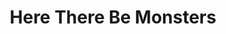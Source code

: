 ---
layout: songs-full
title: Here There Be Monsters
short_name: here-there-be-monsters

song_name: Here There Be Monsters
song_description: Here There Be Monsters slithers in like a half-remembered nightmare from a crooked carnival, equal parts spectacle and warning. Twisted melodies sway on a tightrope above chaos, while the lyrics mutter folklore through a cracked megaphone. It’s the kind of song that feels like it’s watching you back, grinning through sharpened teeth and beckoning you just a little deeper into the woods.

spotify_id: 5fCfhjNYwvjnNO5jzmYev0
apple_music_link: https://music.apple.com/us/album/here-there-be-monsters-single/1809531356
youtube_link: https://youtu.be/1p9DazyMazY

lyrics: |-
    #### Verse 1
    Welcome, dear traveler, fearful, alone
    Although welcomes are meaningless, strange, and unknown
    In this terrible place. The look on your face
    Says you’re rather put off by this desolate waste

    The mothers and kids have abandoned their homes
    For the ivy is worming its way through the bones
    Of the fathers that fought and then came to not
    At betentacled limbs. Bemoan them with hymns that say

    #### Chorus
    Here there be monsters
    And there there, my dear, we all die
    And this town is a frightening place
    So watch your step and hold your breath
    Because here there be monsters

    #### Verse 2
    In the dark of the woods, by the light of the eyes
    Of the peekers that peek and the criers that cry
    Hear the claws of the clickers that clack on the trees
    To the quickening beat of your heart and your pleas

    They'll crack in your head and they’ll crawl in your mind
    And they'll pull out the sinew and sins that they find
    Twist them around like hideous crowns
    And wear them like robes, and nobody knows why, but

    #### Chorus

    #### Verse 3
    Why are you listening still to our song
    While these monsters advance in their devilish throng
    There's one at your toes that’s beginning to eat
    While you stand there quite foolishly tapping your feet

    High tail and run for it, straight through the morning
    Yea, that is the gist of this melodic warning:
    A horrible death does await if you stay
    So run away, far away, go away, by the way…

    #### Chorus

song_credits: |-
    Drum Recording: Matt Ebso, Cloverleaf Audio-Visual
    All Other Recording: Brian Reed, Ectophonic Groovulator
    Mix and Mastering Engineer: Jason Obergfoll
---